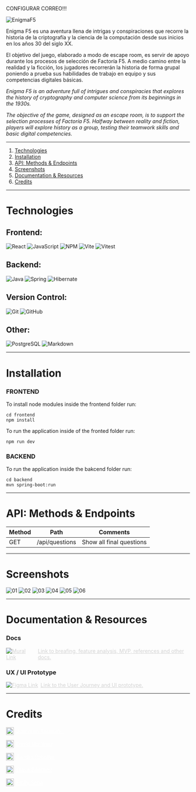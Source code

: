 CONFIGURAR CORREO!!!


![EnigmaF5](/frontend/public/logoEnigma-small.png)

Enigma F5 es una aventura llena de intrigas y conspiraciones que recorre la historia de la criptografía y la ciencia de la computación desde sus inicios en los años 30 del siglo XX.

El objetivo del juego, elaborado a modo de escape room, es servir de apoyo durante los procesos de selección de Factoría F5. A medio camino entre la realidad y la ficción, los jugadores recorrerán la historia de forma grupal poniendo a prueba sus habilidades de trabajo en equipo y sus competencias digitales básicas.


*Enigma F5 is an adventure full of intrigues and conspiracies that explores the history of cryptography and computer science from its beginnings in the 1930s.*

*The objective of the game, designed as an escape room, is to support the selection processes of Factoría F5. Halfway between reality and fiction, players will explore history as a group, testing their teamwork skills and basic digital competencies.*

---

1. [Technologies](#Technologiess)
2. [Installation](#Installation)
3. [API: Methods & Endpoints](#Api)
4. [Screenshots](#Screenshots)
5. [Documentation & Resources](#Resources)
6. [Credits](#Credits)

---

# Technologies
## Frontend:
![React](https://img.shields.io/badge/React-20232A?style=for-the-badge&logo=react&logoColor=61DAFB)
![JavaScript](https://img.shields.io/badge/JavaScript-323330?style=for-the-badge&logo=javascript&logoColor=F7DF1E)
![NPM](https://img.shields.io/badge/npm-CB3837?style=for-the-badge&logo=npm&logoColor=white)
![Vite ](https://img.shields.io/badge/Vite-B73BFE?style=for-the-badge&logo=vite&logoColor=FFD62E)
![Vitest](https://img.shields.io/badge/VITEST%20-%20%2394bb4e?style=for-the-badge&logo=VITEST&logoColor=%23fff2a9)



## Backend:
![Java](https://img.shields.io/badge/java-%23ED8B00.svg?style=for-the-badge&logo=openjdk&logoColor=white)
![Spring](https://img.shields.io/badge/Spring-6DB33F?style=for-the-badge&logo=spring&logoColor=white)
![Hibernate](https://img.shields.io/badge/Hibernate-59666C?style=for-the-badge&logo=Hibernate&logoColor=white)

## Version Control:
![Git](https://img.shields.io/badge/git-%23F05033.svg?style=for-the-badge&logo=git&logoColor=white) ![GitHub](https://img.shields.io/badge/GitHub-100000?style=for-the-badge&logo=github&logoColor=white)

## Other:
![PostgreSQL](    https://img.shields.io/badge/PostgreSQL-316192?style=for-the-badge&logo=postgresql&logoColor=white)
![Markdown](https://img.shields.io/badge/markdown-%23000000.svg?style=for-the-badge&logo=markdown&logoColor=white)


---

# Installation
### FRONTEND
To install node modules inside the frontend folder run:

```
cd frontend
npm install 
```

To run the application inside of the fronted folder run:
```
npm run dev
```
### BACKEND
To run the application inside the bakcend folder run:
```
cd backend 
mvn spring-boot:run
```

---

# API: Methods & Endpoints

| Method | Path                    | Comments |
|--------|-----------------|----------|
|   GET  | /api/questions      | Show all final questions   |


---

# Screenshots

![01](/frontend/public/00-INTRO.png)
![02](/frontend/public/02-PRESENTACION.png)
![03](/frontend/public/03-PRUEBA1.png)
![04](/frontend/public/05-PRUEBA-2.png)
![05](/frontend/public/04-PANTALLA-ERROR.png)
![06](/frontend/public/07-CONSOLA.png)

---

# Documentation & Resources

### Docs
 <p>
    <a href ="https://app.mural.co/t/appio3426/m/appio3426/1712045939982/d6a1cbf763eda76e389d3465f12d598977a68c87?sender=u4d17ff63ec1d3f769d9d4687" style="color: lightgrey; display:flex; align-items:center; gap:7px;">
        <img src="frontend/public/mural.png" alt="Mural Link" style="max-width: 86px;">
        Link to breafing, feature analysis, MVP, references and other docs.
    </a>
</p>


### UX / UI Prototype

 <p>
    <a href ="https://www.figma.com/file/NNDzqK9jusTwBjCZXvEGvx/EnigmaF5?type=design&node-id=74%3A2&mode=design&t=Qy5pju8DfhOX7aqY-1" style="color: lightgrey; display:flex; align-items:center; gap:7px;">
        <img src="https://img.shields.io/badge/Figma-F24E1E?style=for-the-badge&logo=figma&logoColor=white" alt="Figma Link" style="max-width: 100%;">
Link to the User Journey and UI prototype.
    </a>
</p>



---
# Credits
<p>
    <a href ="https://github.com/JohnnyBC2022" style="color: white; display:flex; align-items:center; gap:7px;">
        <img src="frontend/public/github.png" width="21" height="21" alt="Github" style="max-width: 100%;"> Jonhatan Baragaño
    </a>
</p>
<p>
    <a href ="https://github.com/David-MarCle"  style="color: white; display:flex; align-items:center; gap:7px;">
        <img src="frontend/public/github.png" width="21" height="21" alt="Github" style="max-width: 100%;"> David Martínez
    </a>
</p>
<p>
    <a href ="https://github.com/San-QP"  style="color: white; display:flex; align-items:center; gap:7px;">
        <img src="frontend/public/github.png" width="21" height="21" alt="Github" style="max-width: 100%;"> Sandra Rebollar
    </a>
</p>
<p>
    <a href ="https://github.com/osaga-fu"  style="color: white; display:flex; align-items:center; gap:7px;">
        <img src="frontend/public/github.png" width="21" height="21" alt="Github" style="max-width: 100%;"> Olaya Sánchez
    </a>
</p>
<p>
    <a href ="https://github.com/Emilly3008"  style="color: white; display:flex; align-items:center; gap:7px;">
        <img src="frontend/public/github.png" width="21" height="21" alt="Github" style="max-width: 100%;"> Emily Sena
    </a>
</p>

